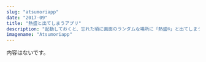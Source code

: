 ```yaml
---
slug: "atsumoriapp"
date: "2017-09"
title: "熱盛と出てしまうアプリ"
description: "起動しておくと、忘れた頃に画面のランダムな場所に「熱盛®」と出てしまうアプリです。一時期Playストアのスポーツカテゴリ(大嘘)で1位を獲得しました。"
imagename: "Atsumoriapp"
---
```

内容はないです。

